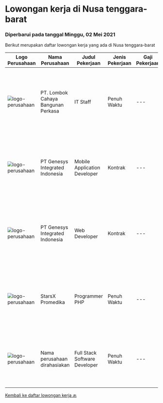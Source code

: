 
  # Lowongan kerja di Nusa tenggara-barat

  ### Diperbarui pada tanggal Minggu, 02 Mei 2021

  Berikut merupakan daftar lowongan kerja yang ada di Nusa tenggara-barat

  |Logo Perusahaan | Nama Perusahaan | Judul Pekerjaan | Jenis Pekerjaan | Gaji Pekerjaan | Lokasi | Deskripsi | Tanggal diunggah | Pranala |
  | -------------- | --------------- | --------------- | --------- | --------- | -------------- | ------- | ----------- | ----------- |
  |![logo-perusahaan](https://image-service-cdn.seek.com.au/6eea8d6942db28c538d809650d234bad669bf02c/ee4dce1061f3f616224767ad58cb2fc751b8d2dc)|PT. Lombok Cahaya Bangunan Perkasa|IT Staff|Penuh Waktu|---|Mataram|Kualifikasi : Usia Masimal 35 Tahun Pendidikan Minimal D3/ S1 Informatika Memiliki Pengalaman Dibidang Yang Sama Minimal 2 Tahun Menguasai &amp;...|Selasa, 27 April 2021|https://www.jobstreet.co.id/id/job/it-staff-3504345?token=0~ed038f6a-0ab5-4a95-8ce3-c59b28769a1f&sectionRank=1&jobId=jobstreet-id-job-3504345|
|![logo-perusahaan](https://image-service-cdn.seek.com.au/0771bd6278fe4d4c05d77e989148a4e868d6fbac/ee4dce1061f3f616224767ad58cb2fc751b8d2dc)|PT Genesys Integrated Indonesia|Mobile Application Developer|Kontrak|---|Lombok|The latest mobile devices and applications are changing the way we communicate, do business, and access news and entertainment. Businesses, consumers...|Kamis, 29 April 2021|https://www.jobstreet.co.id/id/job/mobile-application-developer-3520372?token=0~ed038f6a-0ab5-4a95-8ce3-c59b28769a1f&sectionRank=2&jobId=jobstreet-id-job-3520372|
|![logo-perusahaan](https://image-service-cdn.seek.com.au/0771bd6278fe4d4c05d77e989148a4e868d6fbac/ee4dce1061f3f616224767ad58cb2fc751b8d2dc)|PT Genesys Integrated Indonesia|Web Developer|Kontrak|---|Lombok|We are looking for an Web Developer to create organized and integrated software. The ideal candidate should have experience about programming, possess...|Kamis, 29 April 2021|https://www.jobstreet.co.id/id/job/web-developer-3520344?token=0~ed038f6a-0ab5-4a95-8ce3-c59b28769a1f&sectionRank=3&jobId=jobstreet-id-job-3520344|
|![logo-perusahaan](https://us.123rf.com/450wm/pavelstasevich/pavelstasevich1811/pavelstasevich181101027/112815900-stock-vector-no-image-available-icon-flat-vector.jpg?ver=6)|StarsX Promedika|Programmer PHP|Penuh Waktu|---|Nusa Tenggara Barat|Kubus Automation Lab saat ini tengah menangani Project IT-Sistem Informasi Rumah Sakit.Mengajak talenta progresif bergabung dengan Tim Developer Web...|Selasa, 13 April 2021|https://www.jobstreet.co.id/id/job/programmer-php-3506078?token=0~ed038f6a-0ab5-4a95-8ce3-c59b28769a1f&sectionRank=4&jobId=jobstreet-id-job-3506078|
|![logo-perusahaan](https://us.123rf.com/450wm/pavelstasevich/pavelstasevich1811/pavelstasevich181101027/112815900-stock-vector-no-image-available-icon-flat-vector.jpg?ver=6)|Nama perusahaan dirahasiakan|Full Stack Software Developer|Penuh Waktu|---|Nusa Tenggara Barat|Responsibilities: As part of our growing software development team in Indonesia, you will be primarily involved in: Development of web applications...|Kamis, 08 April 2021|https://www.jobstreet.co.id/id/job/full-stack-software-developer-3501245?token=0~ed038f6a-0ab5-4a95-8ce3-c59b28769a1f&sectionRank=5&jobId=jobstreet-id-job-3501245|


  [Kembali ke daftar lowongan kerja 🔙](../README.md#daftar-lowongan-kerja)
  